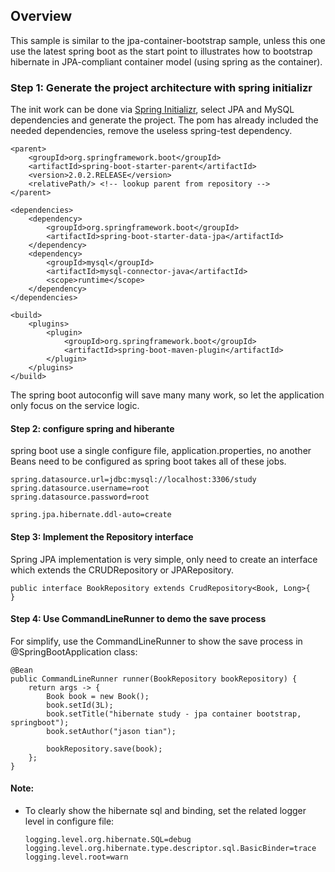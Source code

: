 ## Overview
This sample is similar to the jpa-container-bootstrap sample, unless this one use the latest spring boot as the start point to illustrates how to bootstrap hibernate in JPA-compliant container model (using spring as the container).

### Step 1: Generate the project architecture with spring initializr
The init work can be done via [Spring Initializr](http://start.spring.io/), select JPA and MySQL dependencies and generate the project. The pom has already included the needed dependencies, remove the useless spring-test dependency.

```
<parent>
	<groupId>org.springframework.boot</groupId>
	<artifactId>spring-boot-starter-parent</artifactId>
	<version>2.0.2.RELEASE</version>
	<relativePath/> <!-- lookup parent from repository -->
</parent>

<dependencies>
	<dependency>
		<groupId>org.springframework.boot</groupId>
		<artifactId>spring-boot-starter-data-jpa</artifactId>
	</dependency>
	<dependency>
		<groupId>mysql</groupId>
		<artifactId>mysql-connector-java</artifactId>
		<scope>runtime</scope>
	</dependency>
</dependencies>

<build>
	<plugins>
		<plugin>
			<groupId>org.springframework.boot</groupId>
			<artifactId>spring-boot-maven-plugin</artifactId>
		</plugin>
	</plugins>
</build>
```
The spring boot autoconfig will save many many work, so let the application only focus on the service logic.

#### Step 2: configure spring and hiberante
spring boot use a single configure file, application.properties, no another Beans need to be configured as spring boot takes all of these jobs.

```
spring.datasource.url=jdbc:mysql://localhost:3306/study
spring.datasource.username=root
spring.datasource.password=root

spring.jpa.hibernate.ddl-auto=create
```

#### Step 3: Implement the Repository interface
Spring JPA implementation is very simple, only need to create an interface which extends the CRUDRepository or JPARepository.

```
public interface BookRepository extends CrudRepository<Book, Long>{
}
```

#### Step 4: Use CommandLineRunner to demo the save process
For simplify, use the CommandLineRunner to show the save process in @SpringBootApplication class:

```
@Bean
public CommandLineRunner runner(BookRepository bookRepository) {
	return args -> {
		Book book = new Book();
		book.setId(3L);
		book.setTitle("hibernate study - jpa container bootstrap, springboot");
		book.setAuthor("jason tian");

		bookRepository.save(book);
	};
}
```

#### Note:
- To clearly show the hibernate sql and binding, set the related logger level in configure file:
    ```
    logging.level.org.hibernate.SQL=debug
    logging.level.org.hibernate.type.descriptor.sql.BasicBinder=trace
    logging.level.root=warn
    ```